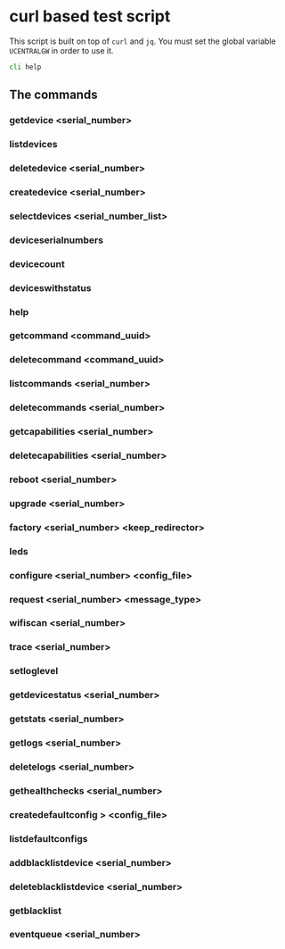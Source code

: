 # curl based test script
This script is built on top of `curl` and `jq`. You must set the global variable `UCENTRALGW` in order to use it.

```asm
cli help
```

## The commands

### getdevice <serial_number>

### listdevices

### deletedevice <serial_number>

### createdevice <serial_number> <config> <mac>

### selectdevices <serial_number_list>

### deviceserialnumbers

### devicecount

### deviceswithstatus

### help

### getcommand <command_uuid>

### deletecommand <command_uuid>

### listcommands <serial_number>

### deletecommands <serial_number>

### getcapabilities <serial_number>

### deletecapabilities <serial_number>

### reboot <serial_number>

### upgrade <serial_number> <uri>

### factory <serial_number> <keep_redirector>

### leds <pattern> <duration>

### configure <serial_number> <config_file>

### request <serial_number> <message_type>

### wifiscan <serial_number> <verbose>

### trace <serial_number> <duration> <interface>

### setloglevel <subsystem> <level>

### getdevicestatus <serial_number>

### getstats <serial_number>

### getlogs <serial_number>

### deletelogs <serial_number>

### gethealthchecks <serial_number>

### createdefaultconfig <name> <models>> <config_file>

### listdefaultconfigs

### addblacklistdevice <serial_number> <reason>

### deleteblacklistdevice <serial_number>

### getblacklist

### eventqueue <serial_number> <types>


